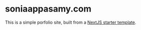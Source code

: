 # soniaappasamy.com

This is a simple porfolio site, built from a [NextJS starter template](https://vercel.com/templates/next.js/portfolio-starter-kit).
